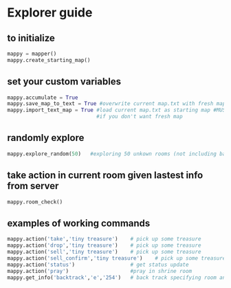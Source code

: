 # Explorer guide


## to initialize

```python
mappy = mapper()
mappy.create_starting_map()
```

## set your custom variables
```python
mappy.accumulate = True
mappy.save_map_to_text = True #overwrite current map.txt with fresh map.txt
mappy.import_text_map = True #load current map.txt as starting map #MUST BE DONE BEFORE create_starting_map
                             #if you don't want fresh map
```
## randomly explore

```python
mappy.explore_random(50)   #exploring 50 unkown rooms (not including backtracking)
```

## take action in current room given lastest info from server

```python
mappy.room_check()
```

## examples of working commands
```python
mappy.action('take','tiny treasure')    # pick up some treasure  
mappy.action('drop','tiny treasure')    # pick up some treasure  
mappy.action('sell','tiny treasure')    # pick up some treasure  
mappy.action('sell_confirm','tiny treasure')    # pick up some treasure  
mappy.action('status')                  # get status update
mappy.action('pray')                    #pray in shrine room
mappy.get_info('backtrack','e','254')   # back track specifying room and direction
```